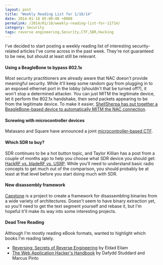 ```yaml
---
layout: post
title: "Weekly Reading List for 1/18/14"
date: 2014-01-18 05:00:00 +0000
permalink: /2014/01/18/weekly-reading-list-for-11714/
category: Security
tags: reverse engineering,Security,CTF,SDR,Hacking
---
```

I've decided to start posting a weekly reading list of interesting security-related articles I've come across in the past week.  They're not guaranteed to be new, but should at least still be relevant.

#### Using a BeagleBone to bypass 802.1x
Most security practitioners are already aware that NAC doesn't provide meaningful security.  While it'll keep some random guy from plugging in to an exposed ethernet port in the lobby (shouldn't that be turned off?), it won't stop a determined attacker.  You can just MITM the legitimate device, let it perform the 802.1x handshake, then send packets appearing to be from the legitimate device.  To make it easier, [ShellSherpa has put together a BeagleBone-based device to automatically MITM the NAC connection](http://shellsherpa.nl/nac-bypass-8021x-or-beagle-in-the-middle).

#### Screwing with microcontroller devices
Matasano and Square have announced a joint [microcontroller-based CTF](http://www.matasano.com/matasano-square-microcontroller-ctf/).

#### Which SDR to buy?
SDR continues to be a hot button topic, and Taylor Killian has a post from a couple of months ago to help you choose what SDR device you should get: [HackRF vs. bladeRF vs. USRP](http://www.taylorkillian.com/2013/08/sdr-showdown-hackrf-vs-bladerf-vs-usrp.html).  While you'll need to understand basic radio concepts to get much out of the comparison, you should probably be at least at that level before you start doing much with SDR.

#### New disassembly framework
[Capstone](http://www.capstone-engine.org/) is a project to create a framework for disassembling binaries from a wide variety of architectures.  Doesn't seem to have binary extraction yet, so you'll need to get the text segment yourself and rebase it, but I'm hopeful it'll make its way into some interesting projects.

#### Dead Tree Reading
Although I'm mostly reading eBook formats, wanted to highlight which books I'm reading lately.

- [Reversing: Secrets of Reverse Engineering](http://www.amazon.com/gp/product/0764574817/ref=as_li_ss_tl?ie=UTF8&camp=1789&creative=390957&creativeASIN=0764574817&linkCode=as2&tag=systemovecom-20) by Eldad Eilam
- [The Web Application Hacker's Handbook](http://www.amazon.com/gp/product/1118026470/ref=as_li_ss_tl?ie=UTF8&camp=1789&creative=390957&creativeASIN=1118026470&linkCode=as2&tag=systemovecom-20) by Dafydd Studdard and Marcus Pinto

